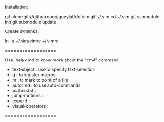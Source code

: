 Installation:

git clone git://github.com/jgueytat/dotvim.git ~/.vim
cd ~/.vim
git submodule init
git submodule update

Create symlinks:

ln -s ~/.vim/vimrc ~/.vimrc


==================

Use :help cmd to know more about the "cmd" command:

- text-object :       use to specify text selection
- q :                 to register macros
- m :                 to mark to point of a file
- autocmd :           to use auto-commands
- pattern.txt :
- jump-motions :
- expand :
- visual-operators :

==================
